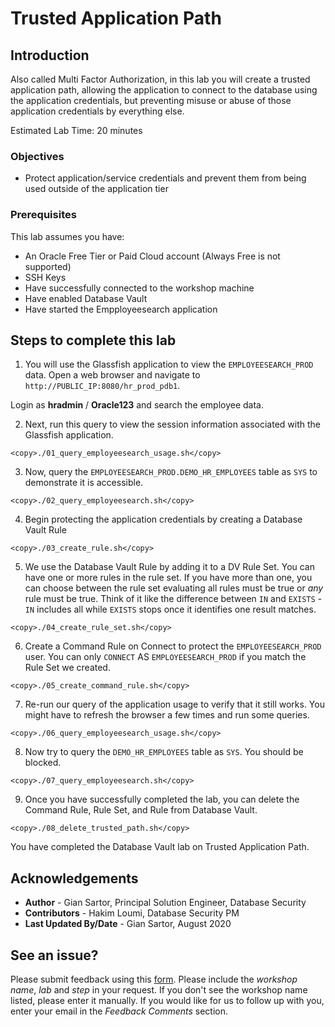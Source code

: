 # Trusted Application Path

## Introduction
Also called Multi Factor Authorization, in this lab you will create a trusted application path, allowing the application to connect to the database using the application credentials, but preventing misuse or abuse of those application credentials by everything else.

Estimated Lab Time: 20 minutes

### Objectives
-   Protect application/service credentials and prevent them from being used outside of the application tier

### Prerequisites
This lab assumes you have:
- An Oracle Free Tier or Paid Cloud account (Always Free is not supported)
- SSH Keys
- Have successfully connected to the workshop machine
- Have enabled Database Vault
- Have started the Empployeesearch application

## Steps to complete this lab

1. You will use the Glassfish application to view the `EMPLOYEESEARCH_PROD` data. Open a web browser and navigate to `http://PUBLIC_IP:8080/hr_prod_pdb1`.

  Login as **hradmin** / **Oracle123** and search the employee data.

2. Next, run this query to view the session information associated with the Glassfish application.

````
<copy>./01_query_employeesearch_usage.sh</copy>
````

3. Now, query the `EMPLOYEESEARCH_PROD.DEMO_HR_EMPLOYEES` table as `SYS` to demonstrate it is accessible. 

````
<copy>./02_query_employeesearch.sh</copy>
````

4. Begin protecting the application credentials by creating a Database Vault Rule

````
<copy>./03_create_rule.sh</copy>
````

5. We use the Database Vault Rule by adding it to a DV Rule Set. You can have one or more rules in the rule set. If you have more than one, you can choose between the rule set evaluating all rules must be true or *any* rule must be true.  Think of it like the difference between `IN` and `EXISTS` - `IN` includes all while `EXISTS` stops once it identifies one result matches. 

````
<copy>./04_create_rule_set.sh</copy>
````

6. Create a Command Rule on Connect to protect the `EMPLOYEESEARCH_PROD` user. You can only `CONNECT` AS `EMPLOYEESEARCH_PROD` if you match the Rule Set we created.

````
<copy>./05_create_command_rule.sh</copy>
````

7. Re-run our query of the application usage to verify that it still works. You might have to refresh the browser a few times and run some queries. 

````
<copy>./06_query_employeesearch_usage.sh</copy>
````
    
8. Now try to query the `DEMO_HR_EMPLOYEES` table as `SYS`. You should be blocked.

````
<copy>./07_query_employeesearch.sh</copy>
````      
    
9. Once you have successfully completed the lab, you can delete the Command Rule, Rule Set, and Rule from Database Vault. 

````
<copy>./08_delete_trusted_path.sh</copy>
````

You have completed the Database Vault lab on Trusted Application Path. 

## Acknowledgements
- **Author** - Gian Sartor, Principal Solution Engineer, Database Security
- **Contributors** - Hakim Loumi, Database Security PM
- **Last Updated By/Date** - Gian Sartor, August 2020

## See an issue?
Please submit feedback using this [form](https://apexapps.oracle.com/pls/apex/f?p=133:1:::::P1_FEEDBACK:1). Please include the *workshop name*, *lab* and *step* in your request.  If you don't see the workshop name listed, please enter it manually. If you would like for us to follow up with you, enter your email in the *Feedback Comments* section.
